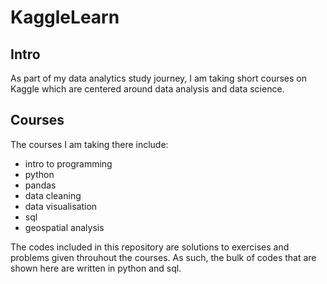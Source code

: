 # KaggleLearn
## Intro
As part of my data analytics study journey, I am taking short courses on Kaggle which are centered around data analysis and data science. 

## Courses
The courses I am taking there include:
* intro to programming
* python
* pandas
* data cleaning
* data visualisation
* sql
* geospatial analysis

The codes included in this repository are solutions to exercises and problems given throuhout the courses.
As such, the bulk of codes that are shown here are written in python and sql.
